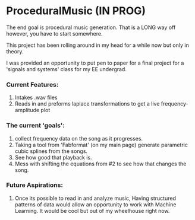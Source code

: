 # ProceduralMusic (IN PROG)


The end goal is procedural music generation. That is a LONG way off however, you have to start somewhere.

This project has been rolling around in my head for a while now but only in theory. 

I was provided an opportunity to put pen to paper for a final project for a 'signals and systems' class for my EE undergrad.

### Current Features:
1) Intakes .wav files
2) Reads in and preforms laplace transformations to get a live frequency-amplitude plot

### The current 'goals':
1) collect frequency data on the song as it progresses.
2) Taking a tool from 'Fabformat' (on my main page) generate parametric cubic splines from the songs.
3) See how good that playback is.
4) Mess with shifting the equations from #2 to see how that changes the song.

### Future Aspirations:
1) Once its possible to read in and analyze music, Having structured patterns of data would allow an opportunity to work
with Machine Learning. It would be cool but out of my wheelhouse right now.